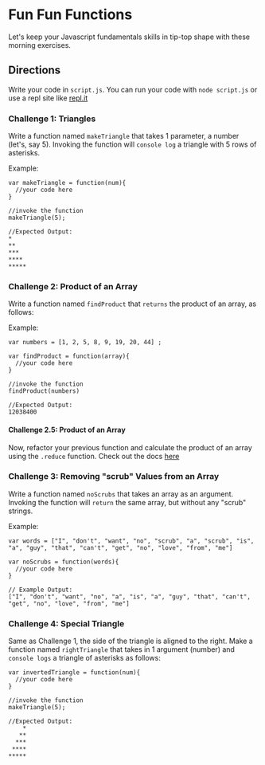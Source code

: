 # Fun Fun Functions

Let's keep your Javascript fundamentals skills in tip-top shape with these morning exercises.

## Directions

Write your code in `script.js`. You can run your code with `node script.js` or use a repl site like [repl.it](https://repl.it/)

### Challenge 1: Triangles

Write a function named `makeTriangle` that takes 1 parameter, a number (let's, say 5). Invoking the function will `console log` a triangle with 5 rows of asterisks.

Example:
```
var makeTriangle = function(num){
  //your code here
}

//invoke the function
makeTriangle(5);

//Expected Output:
*
**
***
****
*****
```

### Challenge 2: Product of an Array

Write a function named `findProduct` that `returns` the product of an array, as follows:

Example:
```
var numbers = [1, 2, 5, 8, 9, 19, 20, 44] ;

var findProduct = function(array){
  //your code here
}

//invoke the function
findProduct(numbers)

//Expected Output:
12038400
```

#### Challenge 2.5: Product of an Array

Now, refactor your previous function and calculate the product of an array using the `.reduce` function. Check out the docs [here](https://developer.mozilla.org/en-US/docs/Web/JavaScript/Reference/Global_Objects/Array/Reduce)

### Challenge 3: Removing "scrub" Values from an Array

Write a function named `noScrubs` that takes an array as an argument. Invoking the function will `return` the same array, but without any "scrub" strings.

Example:
```
var words = ["I", "don't", "want", "no", "scrub", "a", "scrub", "is", "a", "guy", "that", "can't", "get", "no", "love", "from", "me"]

var noScrubs = function(words){
  //your code here
}

// Example Output:
["I", "don't", "want", "no", "a", "is", "a", "guy", "that", "can't", "get", "no", "love", "from", "me"]
```

### Challenge 4: Special Triangle

Same as Challenge 1, the side of the triangle is aligned to the right. Make a function named `rightTriangle` that takes in 1 argument (number) and `console logs` a triangle of asterisks as follows:

```
var invertedTriangle = function(num){
  //your code here
}

//invoke the function
makeTriangle(5);

//Expected Output:
    *
   **
  ***
 ****
*****
```
